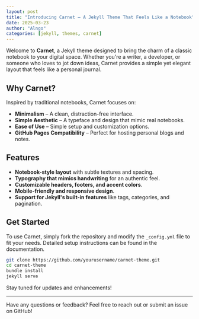 ```yaml
---
layout: post
title: "Introducing Carnet – A Jekyll Theme That Feels Like a Notebook"
date: 2025-03-23
author: "Alngo"
categories: [jekyll, themes, carnet]
---
```


Welcome to **Carnet**, a Jekyll theme designed to bring the charm of a classic notebook to your digital space. Whether you're a writer, a developer, or someone who loves to jot down ideas, Carnet provides a simple yet elegant layout that feels like a personal journal.

## Why Carnet?

Inspired by traditional notebooks, Carnet focuses on:
- **Minimalism** – A clean, distraction-free interface.
- **Simple Aesthetic** – A typeface and design that mimic real notebooks.
- **Ease of Use** – Simple setup and customization options.
- **GitHub Pages Compatibility** – Perfect for hosting personal blogs and notes.

## Features

- **Notebook-style layout** with subtle textures and spacing.
- **Typography that mimics handwriting** for an authentic feel.
- **Customizable headers, footers, and accent colors**.
- **Mobile-friendly and responsive design**.
- **Support for Jekyll's built-in features** like tags, categories, and pagination.

## Get Started

To use Carnet, simply fork the repository and modify the `_config.yml` file to fit your needs. Detailed setup instructions can be found in the documentation.

```sh
git clone https://github.com/yourusername/carnet-theme.git
cd carnet-theme
bundle install
jekyll serve
```

Stay tuned for updates and enhancements!

---

Have any questions or feedback? Feel free to reach out or submit an issue on GitHub!


